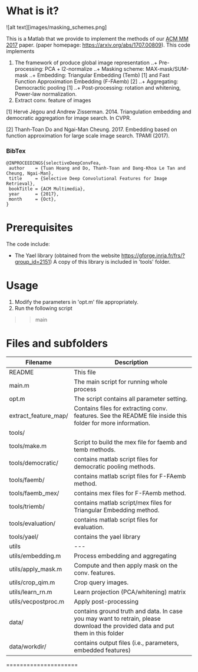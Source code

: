 What is it?
===========

![alt text][images/masking_schemes.png]

This is a Matlab that we provide to implement the methods of our [ACM MM 2017](http://www.acmmm.org/2017/) paper.
 (paper homepage: https://arxiv.org/abs/1707.00809).
This code implements 
1. The framework of produce global image representation
..+ Pre-processing: PCA + l2-normalize
..+ Masking scheme: MAX-mask/SUM-mask
..+ Embedding: Triangular Embedding (Temb) [1] and Fast Function Approximation Embedding (F-FAemb) [2]
..+ Aggregating: Democractic pooling [1]
..+ Post-processing: rotation and whitening, Power-law normalization.
2. Extract conv. feature of images

[1] Hervé Jégou and Andrew Zisserman. 2014. Triangulation embedding and democratic aggregation for image search. In CVPR.

[2] Thanh-Toan Do and Ngai-Man Cheung. 2017. Embedding based on function approximation for large scale image search. TPAMI (2017).

### BibTex
``` 
@INPROCEEDINGS{selectiveDeepConvFea,
 author    = {Tuan Hoang and Do, Thanh-Toan and Dang-Khoa Le Tan and Cheung, Ngai-Man},
 title     = {Selective Deep Convolutional Features for Image Retrieval},
 bookTitle = {ACM Multimedia},
 year      = {2017},
 month     = {Oct},
}
```



Prerequisites
=============
The code include:
- The Yael library (obtained from the website https://gforge.inria.fr/frs/?group_id=2151)
  A copy of this library is included in 'tools' folder.

Usage
=============
1) Modify the parameters in 'opt.m' file appropriately. 
1) Run the following script
>> main

Files and subfolders
=====================
|Filename|Description|
|--------|----------|
|README                      | This file|
|main.m                      | The main script for running whole process|
|opt.m                       | The script contains all parameter setting.|
|extract_feature_map/        |Contains files for extracting conv. features. See the README file inside this folder for more information.|
|tools/| |
|tools/make.m                |      Script to build the mex file for faemb and temb methods.|
|tools/democratic/           |contains matlab script files for democratic pooling methods.|
|tools/faemb/                |contains matlab script files for F-FAemb method.|
|tools/faemb_mex/            |contains mex files for F-FAemb method.|
|tools/triemb/               |contains matlab script/mex files for Triangular Embedding method.|
|tools/evaluation/           |contains matlab script files for evaluation.|
|tools/yael/                 |contains the yael library|
|utils|---|
|utils/embedding.m           |Process embedding and aggregating|
|utils/apply_mask.m          |Compute and then apply mask on the conv. features.|
|utils/crop_qim.m            |Crop query images.|
|utils/learn_rn.m            |Learn projection (PCA/whitening) matrix|
|utils/vecpostproc.m         |Apply post-processing|
|data/                       |contains ground truth and data. In case you may want to retrain, please download the provided data and put them in this folder|
|data/workdir/               |contains output files (i.e., parameters, embedded features)|
=====================